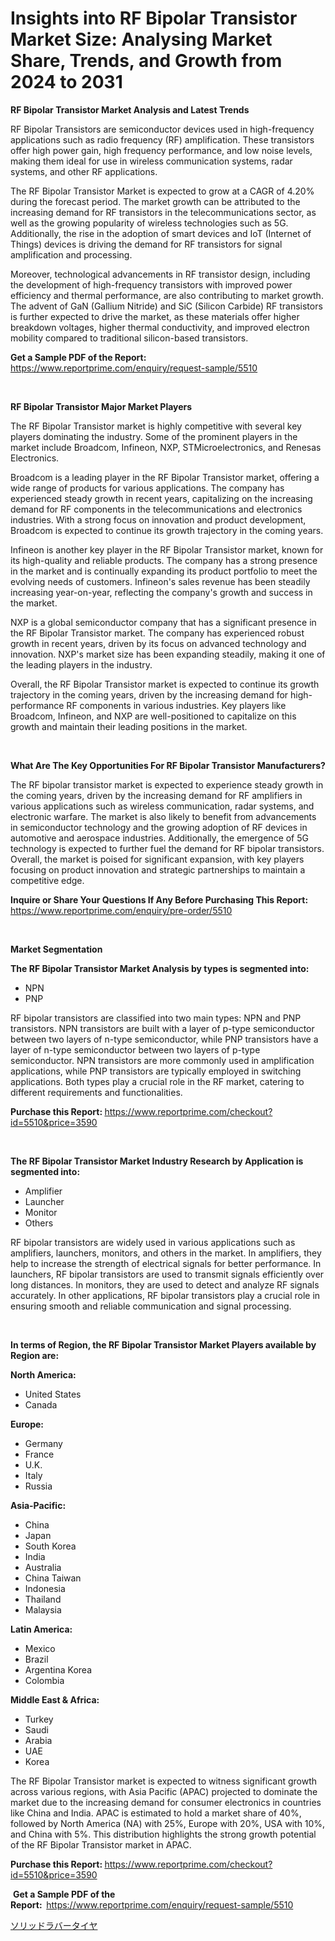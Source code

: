 <p><h1>Insights into RF Bipolar Transistor Market Size: Analysing Market Share, Trends, and Growth from 2024 to 2031</h1></p><p><strong>RF Bipolar Transistor Market Analysis and Latest Trends</strong></p>
<p><p>RF Bipolar Transistors are semiconductor devices used in high-frequency applications such as radio frequency (RF) amplification. These transistors offer high power gain, high frequency performance, and low noise levels, making them ideal for use in wireless communication systems, radar systems, and other RF applications.</p><p>The RF Bipolar Transistor Market is expected to grow at a CAGR of 4.20% during the forecast period. The market growth can be attributed to the increasing demand for RF transistors in the telecommunications sector, as well as the growing popularity of wireless technologies such as 5G. Additionally, the rise in the adoption of smart devices and IoT (Internet of Things) devices is driving the demand for RF transistors for signal amplification and processing.</p><p>Moreover, technological advancements in RF transistor design, including the development of high-frequency transistors with improved power efficiency and thermal performance, are also contributing to market growth. The advent of GaN (Gallium Nitride) and SiC (Silicon Carbide) RF transistors is further expected to drive the market, as these materials offer higher breakdown voltages, higher thermal conductivity, and improved electron mobility compared to traditional silicon-based transistors.</p></p>
<p><strong>Get a Sample PDF of the Report:&nbsp;</strong> <a href="https://www.reportprime.com/enquiry/request-sample/5510">https://www.reportprime.com/enquiry/request-sample/5510</a></p>
<p>&nbsp;</p>
<p><strong>RF Bipolar Transistor Major Market Players</strong></p>
<p><p>The RF Bipolar Transistor market is highly competitive with several key players dominating the industry. Some of the prominent players in the market include Broadcom, Infineon, NXP, STMicroelectronics, and Renesas Electronics.</p><p>Broadcom is a leading player in the RF Bipolar Transistor market, offering a wide range of products for various applications. The company has experienced steady growth in recent years, capitalizing on the increasing demand for RF components in the telecommunications and electronics industries. With a strong focus on innovation and product development, Broadcom is expected to continue its growth trajectory in the coming years.</p><p>Infineon is another key player in the RF Bipolar Transistor market, known for its high-quality and reliable products. The company has a strong presence in the market and is continually expanding its product portfolio to meet the evolving needs of customers. Infineon's sales revenue has been steadily increasing year-on-year, reflecting the company's growth and success in the market.</p><p>NXP is a global semiconductor company that has a significant presence in the RF Bipolar Transistor market. The company has experienced robust growth in recent years, driven by its focus on advanced technology and innovation. NXP's market size has been expanding steadily, making it one of the leading players in the industry.</p><p>Overall, the RF Bipolar Transistor market is expected to continue its growth trajectory in the coming years, driven by the increasing demand for high-performance RF components in various industries. Key players like Broadcom, Infineon, and NXP are well-positioned to capitalize on this growth and maintain their leading positions in the market.</p></p>
<p>&nbsp;</p>
<p><strong>What Are The Key Opportunities For RF Bipolar Transistor Manufacturers?</strong></p>
<p><p>The RF bipolar transistor market is expected to experience steady growth in the coming years, driven by the increasing demand for RF amplifiers in various applications such as wireless communication, radar systems, and electronic warfare. The market is also likely to benefit from advancements in semiconductor technology and the growing adoption of RF devices in automotive and aerospace industries. Additionally, the emergence of 5G technology is expected to further fuel the demand for RF bipolar transistors. Overall, the market is poised for significant expansion, with key players focusing on product innovation and strategic partnerships to maintain a competitive edge.</p></p>
<p><strong>Inquire or Share Your Questions If Any Before Purchasing This Report:</strong> <a href="https://www.reportprime.com/enquiry/pre-order/5510">https://www.reportprime.com/enquiry/pre-order/5510</a></p>
<p>&nbsp;</p>
<p><strong>Market Segmentation</strong></p>
<p><strong>The RF Bipolar Transistor Market Analysis by types is segmented into:</strong></p>
<p><ul><li>NPN</li><li>PNP</li></ul></p>
<p><p>RF bipolar transistors are classified into two main types: NPN and PNP transistors. NPN transistors are built with a layer of p-type semiconductor between two layers of n-type semiconductor, while PNP transistors have a layer of n-type semiconductor between two layers of p-type semiconductor. NPN transistors are more commonly used in amplification applications, while PNP transistors are typically employed in switching applications. Both types play a crucial role in the RF market, catering to different requirements and functionalities.</p></p>
<p><strong>Purchase this Report:&nbsp;</strong><a href="https://www.reportprime.com/checkout?id=5510&price=3590">https://www.reportprime.com/checkout?id=5510&price=3590</a></p>
<p>&nbsp;</p>
<p><strong>The RF Bipolar Transistor Market Industry Research by Application is segmented into:</strong></p>
<p><ul><li>Amplifier</li><li>Launcher</li><li>Monitor</li><li>Others</li></ul></p>
<p><p>RF bipolar transistors are widely used in various applications such as amplifiers, launchers, monitors, and others in the market. In amplifiers, they help to increase the strength of electrical signals for better performance. In launchers, RF bipolar transistors are used to transmit signals efficiently over long distances. In monitors, they are used to detect and analyze RF signals accurately. In other applications, RF bipolar transistors play a crucial role in ensuring smooth and reliable communication and signal processing.</p></p>
<p>&nbsp;</p>
<p><strong>In terms of Region, the RF Bipolar Transistor Market Players available by Region are:</strong></p>
<p>
    <p> <strong> North America: </strong>
        <ul>
            <li>United States</li>
            <li>Canada</li>
        </ul>
        </p> 
    <p> <strong> Europe: </strong>
        <ul>
            <li>Germany</li>
            <li>France</li>
            <li>U.K.</li>
            <li>Italy</li>
            <li>Russia</li>
        </ul>
        </p> 
    <p> <strong> Asia-Pacific: </strong>
        <ul>
            <li>China</li>
            <li>Japan</li>
            <li>South Korea</li>
            <li>India</li>
            <li>Australia</li>
            <li>China Taiwan</li>
            <li>Indonesia</li>
            <li>Thailand</li>
            <li>Malaysia</li>
        </ul>
        </p> 
    <p> <strong> Latin America: </strong>
        <ul>
            <li>Mexico</li>
            <li>Brazil</li>
            <li>Argentina Korea</li>
            <li>Colombia</li>
        </ul>
        </p> 
    <p> <strong> Middle East & Africa: </strong>
        <ul>
            <li>Turkey</li>
            <li>Saudi</li>
            <li>Arabia</li>
            <li>UAE</li>
            <li>Korea</li>
        </ul>
    </p>
    </p>
<p><p>The RF Bipolar Transistor market is expected to witness significant growth across various regions, with Asia Pacific (APAC) projected to dominate the market due to the increasing demand for consumer electronics in countries like China and India. APAC is estimated to hold a market share of 40%, followed by North America (NA) with 25%, Europe with 20%, USA with 10%, and China with 5%. This distribution highlights the strong growth potential of the RF Bipolar Transistor market in APAC.</p></p>
<p><strong>Purchase this Report: </strong><a href="https://www.reportprime.com/checkout?id=5510&price=3590">https://www.reportprime.com/checkout?id=5510&price=3590</a></p>
<p>&nbsp;<strong>Get a Sample PDF of the Report:&nbsp;&nbsp;</strong><a href="https://www.reportprime.com/enquiry/request-sample/5510">https://www.reportprime.com/enquiry/request-sample/5510</a></p>
<p><strong></strong></p>
<p><p><a href="https://medium.com/@sebastianhodges1/%E5%9B%BA%E5%BD%A2%E3%82%B4%E3%83%A0%E3%82%BF%E3%82%A4%E3%83%A4%E3%81%AE%E5%B8%82%E5%A0%B4%E3%83%A1%E3%83%88%E3%83%AA%E3%82%AF%E3%82%B9%E3%82%92%E8%A7%A3%E8%AA%AD%E3%81%99%E3%82%8B-%E5%B8%82%E5%A0%B4%E3%82%B7%E3%82%A7%E3%82%A2-%E3%83%88%E3%83%AC%E3%83%B3%E3%83%89-%E6%88%90%E9%95%B7%E3%81%AE%E3%83%91%E3%82%BF%E3%83%BC%E3%83%B3-90f3dde6fc89">ソリッドラバータイヤ</a></p></p>